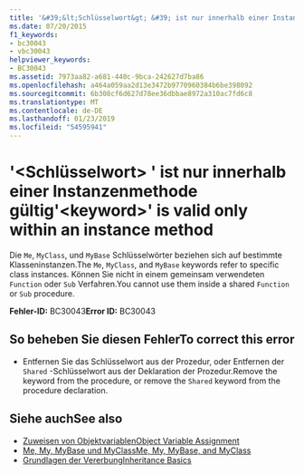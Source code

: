 ```yaml
---
title: '&#39;&lt;Schlüsselwort&gt; &#39; ist nur innerhalb einer Instanzenmethode gültig'
ms.date: 07/20/2015
f1_keywords:
- bc30043
- vbc30043
helpviewer_keywords:
- BC30043
ms.assetid: 7973aa82-a681-440c-9bca-242627d7ba86
ms.openlocfilehash: a464a059aa2d13e3472b9770960384b6be398092
ms.sourcegitcommit: 6b308cf6d627d78ee36dbbae8972a310ac7fd6c8
ms.translationtype: MT
ms.contentlocale: de-DE
ms.lasthandoff: 01/23/2019
ms.locfileid: "54595941"
---
```

# <a name="39ltkeywordgt39-is-valid-only-within-an-instance-method"></a><span data-ttu-id="cf0a8-102">&#39;&lt;Schlüsselwort&gt; &#39; ist nur innerhalb einer Instanzenmethode gültig</span><span class="sxs-lookup"><span data-stu-id="cf0a8-102">&#39;&lt;keyword&gt;&#39; is valid only within an instance method</span></span>
<span data-ttu-id="cf0a8-103">Die `Me`, `MyClass`, und `MyBase` Schlüsselwörter beziehen sich auf bestimmte Klasseninstanzen.</span><span class="sxs-lookup"><span data-stu-id="cf0a8-103">The `Me`, `MyClass`, and `MyBase` keywords refer to specific class instances.</span></span> <span data-ttu-id="cf0a8-104">Können Sie nicht in einem gemeinsam verwendeten `Function` oder `Sub` Verfahren.</span><span class="sxs-lookup"><span data-stu-id="cf0a8-104">You cannot use them inside a shared `Function` or `Sub` procedure.</span></span>  
  
 <span data-ttu-id="cf0a8-105">**Fehler-ID:** BC30043</span><span class="sxs-lookup"><span data-stu-id="cf0a8-105">**Error ID:** BC30043</span></span>  
  
## <a name="to-correct-this-error"></a><span data-ttu-id="cf0a8-106">So beheben Sie diesen Fehler</span><span class="sxs-lookup"><span data-stu-id="cf0a8-106">To correct this error</span></span>  
  
-   <span data-ttu-id="cf0a8-107">Entfernen Sie das Schlüsselwort aus der Prozedur, oder Entfernen der `Shared` -Schlüsselwort aus der Deklaration der Prozedur.</span><span class="sxs-lookup"><span data-stu-id="cf0a8-107">Remove the keyword from the procedure, or remove the `Shared` keyword from the procedure declaration.</span></span>  
  
## <a name="see-also"></a><span data-ttu-id="cf0a8-108">Siehe auch</span><span class="sxs-lookup"><span data-stu-id="cf0a8-108">See also</span></span>
- [<span data-ttu-id="cf0a8-109">Zuweisen von Objektvariablen</span><span class="sxs-lookup"><span data-stu-id="cf0a8-109">Object Variable Assignment</span></span>](../../../visual-basic/programming-guide/language-features/variables/object-variable-assignment.md)
- [<span data-ttu-id="cf0a8-110">Me, My, MyBase und MyClass</span><span class="sxs-lookup"><span data-stu-id="cf0a8-110">Me, My, MyBase, and MyClass</span></span>](../../../visual-basic/programming-guide/program-structure/me-my-mybase-and-myclass.md)
- [<span data-ttu-id="cf0a8-111">Grundlagen der Vererbung</span><span class="sxs-lookup"><span data-stu-id="cf0a8-111">Inheritance Basics</span></span>](../../../visual-basic/programming-guide/language-features/objects-and-classes/inheritance-basics.md)

